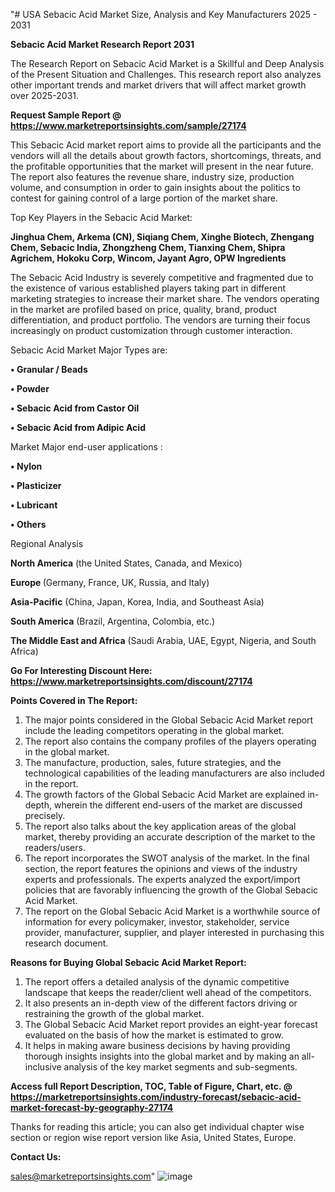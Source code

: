 "# USA Sebacic Acid Market Size, Analysis and Key Manufacturers 2025 - 2031

<strong>Sebacic Acid Market Research Report 2031</strong>

The Research Report on Sebacic Acid Market is a Skillful and Deep Analysis of the Present Situation and Challenges. This research report also analyzes other important trends and market drivers that will affect market growth over 2025-2031.

<strong>Request Sample Report @ <a href=https://www.marketreportsinsights.com/sample/27174>https://www.marketreportsinsights.com/sample/27174</a></strong>

This Sebacic Acid market report aims to provide all the participants and the vendors will all the details about growth factors, shortcomings, threats, and the profitable opportunities that the market will present in the near future. The report also features the revenue share, industry size, production volume, and consumption in order to gain insights about the politics to contest for gaining control of a large portion of the market share.

Top Key Players in the Sebacic Acid Market:

<strong>Jinghua Chem, Arkema (CN), Siqiang Chem, Xinghe Biotech, Zhengang Chem, Sebacic India, Zhongzheng Chem, Tianxing Chem, Shipra Agrichem, Hokoku Corp, Wincom, Jayant Agro, OPW Ingredients</strong>

The Sebacic Acid Industry is severely competitive and fragmented due to the existence of various established players taking part in different marketing strategies to increase their market share. The vendors operating in the market are profiled based on price, quality, brand, product differentiation, and product portfolio. The vendors are turning their focus increasingly on product customization through customer interaction.

Sebacic Acid Market Major Types are:

<strong>• Granular / Beads

• Powder

• Sebacic Acid from Castor Oil

• Sebacic Acid from Adipic Acid</strong>

Market Major end-user applications :

<strong>• Nylon

• Plasticizer

• Lubricant

• Others</strong>

Regional Analysis

</u><strong><b>North America</b></strong> (the United States, Canada, and Mexico)

<strong><b>Europe </b></strong>(Germany, France, UK, Russia, and Italy)

<strong><b>Asia-Pacific</b></strong> (China, Japan, Korea, India, and Southeast Asia)

<strong><b>South America</b></strong> (Brazil, Argentina, Colombia, etc.)

<strong><b>The Middle East and Africa</b></strong> (Saudi Arabia, UAE, Egypt, Nigeria, and South Africa)

<strong>Go For Interesting Discount Here: <a href=https://www.marketreportsinsights.com/discount/27174>https://www.marketreportsinsights.com/discount/27174</a></strong>

<strong>Points Covered in The Report:</strong>
<ol>
  <li>The major points considered in the Global Sebacic Acid Market report include the leading competitors operating in the global market.</li>
  <li>The report also contains the company profiles of the players operating in the global market.</li>
  <li>The manufacture, production, sales, future strategies, and the technological capabilities of the leading manufacturers are also included in the report.</li>
  <li>The growth factors of the Global Sebacic Acid Market are explained in-depth, wherein the different end-users of the market are discussed precisely.</li>
  <li>The report also talks about the key application areas of the global market, thereby providing an accurate description of the market to the readers/users.</li>
  <li>The report incorporates the SWOT analysis of the market. In the final section, the report features the opinions and views of the industry experts and professionals. The experts analyzed the export/import policies that are favorably influencing the growth of the Global Sebacic Acid Market.</li>
  <li>The report on the Global Sebacic Acid Market is a worthwhile source of information for every policymaker, investor, stakeholder, service provider, manufacturer, supplier, and player interested in purchasing this research document.</li>
</ol>
<strong>Reasons for Buying Global Sebacic Acid Market Report:</strong>

<ol>
  <li>The report offers a detailed analysis of the dynamic competitive landscape that keeps the reader/client well ahead of the competitors.</li>
  <li>It also presents an in-depth view of the different factors driving or restraining the growth of the global market.</li>
  <li>The Global Sebacic Acid Market report provides an eight-year forecast evaluated on the basis of how the market is estimated to grow.</li>
  <li>It helps in making aware business decisions by having providing thorough insights insights into the global market and by making an all-inclusive analysis of the key market segments and sub-segments.</li>
</ol>
<strong>Access full Report Description, TOC, Table of Figure, Chart, etc. @ <a href=https://marketreportsinsights.com/industry-forecast/sebacic-acid-market-forecast-by-geography-27174>https://marketreportsinsights.com/industry-forecast/sebacic-acid-market-forecast-by-geography-27174</a></strong>


Thanks for reading this article; you can also get individual chapter wise section or region wise report version like Asia, United States, Europe.

<strong>Contact Us:</strong>

sales@marketreportsinsights.com"
![image](https://github.com/user-attachments/assets/fa0e1bd1-60f5-42b4-87ce-cd034bbd4fed)
